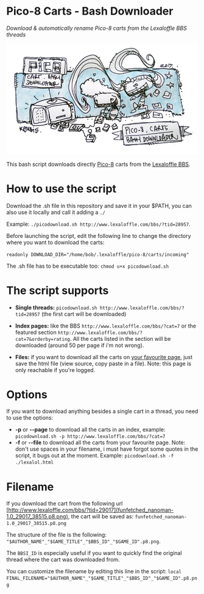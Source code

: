 # Pico-8 Carts - Bash Downloader
*Download &amp; automatically rename Pico-8 carts from the Lexaloffle BBS threads*

![Pico-8 Carts - Bash Downloader](./pico-t.jpg)

This bash script downloads directly [Pico-8](http://www.lexaloffle.com/pico-8.php) carts from the [Lexaloffle BBS](http://www.lexaloffle.com/bbs/?cat=7).

# How to use the script

Download the .sh file in this repository and save it in your $PATH, you can also use it locally and call it adding a `./` 

Example: `./picodownload.sh http://www.lexaloffle.com/bbs/?tid=28957`. 

Before launching the script, edit the following line to change the directory where you want to download the carts:

`readonly DOWNLOAD_DIR="/home/bob/.lexaloffle/pico-8/carts/incoming"`

The .sh file has to be executable too: `chmod u+x picodownload.sh`

# The script supports

* **Single threads:** 
`picodownload.sh http://www.lexaloffle.com/bbs/?tid=28957` (the first cart will be downloaded)

* **Index pages:** like the BBS `http://www.lexaloffle.com/bbs/?cat=7` or the featured section `http://www.lexaloffle.com/bbs/?cat=7&orderby=rating`. All the carts listed in the section will be downloaded (around 50 per page if i'm not wrong).

* **Files:** if you want to download all the carts on [your favourite page](http://www.lexaloffle.com/bbs/?orderby=favourites), just save the html file (view source, copy paste in a file). Note: this page is only reachable if you're logged.

# Options
If you want to download anything besides a single cart in a thread, you need to use the options:

* **-p** or **--page** to download all the carts in an index, example: `picodownload.sh -p http://www.lexaloffle.com/bbs/?cat=7`
* **-f** or **--file** to download all the carts from your favourite page. Note: don't use spaces in your filename, i must have forgot some quotes in the script, it bugs out at the moment. Example: `picodownload.sh -f ./lexalol.html`

# Filename

If you download the cart from the following url [http://www.lexaloffle.com/bbs/?tid=29017](funfetched_nanoman-1.0_29017_38515.p8.png), the cart will be saved as: `funfetched_nanoman-1.0_29017_38515.p8.png` 

The structure of the file is the following: `"$AUTHOR_NAME"_"$GAME_TITLE"_"$BBS_ID"_"$GAME_ID".p8.png`. 

The `BBSI_ID` is especially useful if you want to quickly find the original thread where the cart was downloaded from.

You can customize the filename by editing this line in the script:
`local FINAL_FILENAME="$AUTHOR_NAME"_"$GAME_TITLE"_"$BBS_ID"_"$GAME_ID".p8.png`

